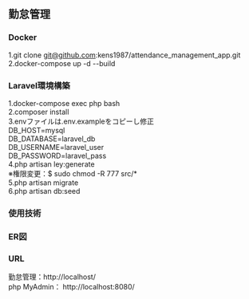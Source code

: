 ##  勤怠管理  
###  Docker  
  1.git clone git@github.com:kens1987/attendance_management_app.git  
  2.docker-compose up -d --build  
###  Laravel環境構築  
  1.docker-compose exec php bash  
  2.composer install  
  3.envファイルは.env.exampleをコピーし修正  
    DB_HOST=mysql  
    DB_DATABASE=laravel_db  
    DB_USERNAME=laravel_user  
    DB_PASSWORD=laravel_pass  
  4.php artisan ley:generate  
  ※権限変更：$ sudo chmod -R 777 src/*  
  5.php artisan migrate  
  6.php artisan db:seed  
###  使用技術  
  
###  ER図  
  
###  URL  
  勤怠管理：http://localhost/  
  php MyAdmin： http://localhost:8080/  

